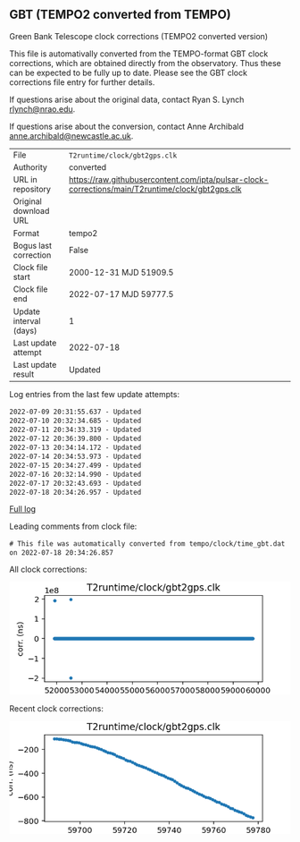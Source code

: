 
## GBT (TEMPO2 converted from TEMPO)

Green Bank Telescope clock corrections (TEMPO2 converted version)

This file is automativally converted from the TEMPO-format GBT
clock corrections, which are obtained directly from the observatory.
Thus these can be expected to be fully up to date. Please see the
GBT clock corrections file entry for further details.

If questions arise about the original data, contact Ryan S. Lynch
<rlynch@nrao.edu>.

If questions arise about the conversion, contact Anne Archibald
<anne.archibald@newcastle.ac.uk>.

|     |     |
|:--- |:--- |
| File | `T2runtime/clock/gbt2gps.clk` |
| Authority | converted |
| URL in repository | <https://raw.githubusercontent.com/ipta/pulsar-clock-corrections/main/T2runtime/clock/gbt2gps.clk> |
| Original download URL | <None> |
| Format | tempo2 |
| Bogus last correction | False |
| Clock file start | 2000-12-31 MJD 51909.5 |
| Clock file end | 2022-07-17 MJD 59777.5 |
| Update interval (days) | 1 |
| Last update attempt | 2022-07-18 |
| Last update result | Updated |

Log entries from the last few update attempts:
```
2022-07-09 20:31:55.637 - Updated
2022-07-10 20:32:34.685 - Updated
2022-07-11 20:34:33.319 - Updated
2022-07-12 20:36:39.800 - Updated
2022-07-13 20:34:14.172 - Updated
2022-07-14 20:34:53.973 - Updated
2022-07-15 20:34:27.499 - Updated
2022-07-16 20:32:14.990 - Updated
2022-07-17 20:32:43.693 - Updated
2022-07-18 20:34:26.957 - Updated
```
[Full log](https://raw.githubusercontent.com/ipta/pulsar-clock-corrections/main/log/T2runtime/clock/gbt2gps.clk.log)

Leading comments from clock file:

    # This file was automatically converted from tempo/clock/time_gbt.dat on 2022-07-18 20:34:26.857



All clock corrections:

![plot of all clock corrections](gbt2gps.clk.png "All corrections")

Recent clock corrections:

![plot of recent clock corrections](gbt2gps.clk.short.png "Recent corrections")

